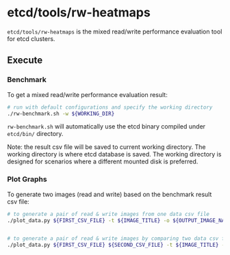 # etcd/tools/rw-heatmaps

`etcd/tools/rw-heatmaps` is the mixed read/write performance evaluation tool for etcd clusters.

## Execute

### Benchmark
To get a mixed read/write performance evaluation result:
```sh
# run with default configurations and specify the working directory
./rw-benchmark.sh -w ${WORKING_DIR}
```
`rw-benchmark.sh` will automatically use the etcd binary compiled under `etcd/bin/` directory.

Note: the result csv file will be saved to current working directory. The working directory is where etcd database is saved. The working directory is designed for scenarios where a different mounted disk is preferred.

### Plot Graphs
To generate two images (read and write) based on the benchmark result csv file:
```sh
# to generate a pair of read & write images from one data csv file
./plot_data.py ${FIRST_CSV_FILE} -t ${IMAGE_TITLE} -o ${OUTPUT_IMAGE_NAME}


# to generate a pair of read & write images by comparing two data csv files
./plot_data.py ${FIRST_CSV_FILE} ${SECOND_CSV_FILE} -t ${IMAGE_TITLE} -o ${OUTPUT_IMAGE_NAME}
```
